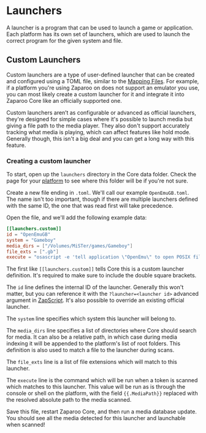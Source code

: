 # Launchers

A launcher is a program that can be used to launch a game or application.
Each platform has its own set of launchers, which are used to launch the correct program for the given system and file.

## Custom Launchers

Custom launchers are a type of user-defined launcher that can be created and configured using a TOML file, similar to the [Mapping Files](./mappings#mapping-files). For example, if a platform you're using Zaparoo on does not support an emulator you use, you can most likely create a custom launcher for it and integrate it into Zaparoo Core like an officially supported one.

Custom launchers aren’t as configurable or advanced as official launchers, they're designed for simple cases where it's possible to launch media but giving a file path to the media player. They also don't support accurately tracking what media is playing, which can affect features like hold mode. Generally though, this isn't a big deal and you can get a long way with this feature.

### Creating a custom launcher

To start, open up the `launchers` directory in the Core data folder. Check the page for your [platform](../platforms/index.md) to see where this folder will be if you're not sure.

Create a new file ending in `.toml`. We'll call our example `OpenEmuGB.toml`. The name isn't too important, though if there are multiple launchers defined with the same ID, the one that was read first will take precedence.

Open the file, and we'll add the following example data:

```toml
[[launchers.custom]]
id = "OpenEmuGB"
system = "Gameboy"
media_dirs = ["/Volumes/MiSTer/games/Gameboy"]
file_exts = [".gb"]
execute = "osascript -e 'tell application \"OpenEmu\" to open POSIX file \"{{.MediaPath}}\"'"
```

The first like `[[launchers.custom]]` tells Core this is a custom launcher definition. It's required to make sure to include the double square brackets.

The `id` line defines the internal ID of the launcher. Generally this won't matter, but you can reference it with the `?launcher=<launcher id>` advanced argument in [ZapScript](../zapscript). It's also possible to override an existing official launcher.

The `system` line specifies which system this launcher will belong to.

The `media_dirs` line specifies a list of directories where Core should search for media. It can also be a relative path, in which case during media indexing it will be appended to the platform's list of root folders. This definition is also used to match a file to the launcher during scans.

The `file_exts` line is a list of file extensions which will match to this launcher.

The `execute` line is the command which will be run when a token is scanned which matches to this launcher. This value will be run as is through the console or shell on the platform, with the field `{{.MediaPath}}` replaced with the resolved absolute path to the media scanned.

Save this file, restart Zaparoo Core, and then run a media database update. You should see all the media detected for this launcher and launchable when scanned!

